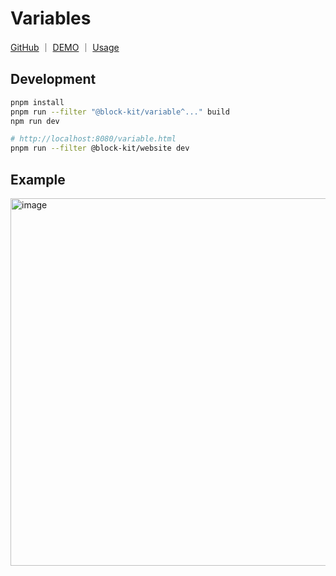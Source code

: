 # Variables

<p>
<a href="https://github.com/WindRunnerMax/BlockKit/tree/master/examples/variable">GitHub</a>
<span>｜</span>
<a href="https://windrunnermax.github.io/BlockKit/variable.html">DEMO</a>
<span>｜</span>
<a href="https://github.com/WindRunnerMax/BlockKit/tree/master/examples/website/src/variable">Usage</a>
</p>

## Development

```bash
pnpm install
pnpm run --filter "@block-kit/variable^..." build
npm run dev 
```

```bash
# http://localhost:8080/variable.html
pnpm run --filter @block-kit/website dev
```

## Example

<img width="1808" height="588" alt="image" src="https://github.com/user-attachments/assets/d5644d50-7f26-434f-959e-ccec6b4fdaab" />
